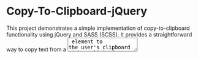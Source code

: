 # Copy-To-Clipboard-jQuery
This project demonstrates a simple implementation of copy-to-clipboard functionality using jQuery and SASS (SCSS). It provides a straightforward way to copy text from a <textarea> element to the user's clipboard with a click of a button.


## Features
Copy Text: Allows users to copy text from a <textarea> by clicking a dedicated button.<br>
Visual Feedback: Displays a brief confirmation message when text is successfully copied.
![image](https://github.com/AlizayAyesha/Copy-To-Clipboard-jQuery/assets/68489612/33c125fb-81c4-4536-b809-8312b361def5)

## Technologies Used
jQuery: Used for DOM manipulation and handling click events.<br>
SASS (SCSS): Enhances CSS with variables, nesting, and more, compiled into standard CSS for styling.

## Usage Notes
Ensure compatibility with modern browsers, especially for the Clipboard API used in main.js.<br>
Customize styles and behavior as needed for your specific application.
## Credits
FontAwesome: Utilized for the copy icon (ensure to include the correct CDN link in index.html).<br>
Google Fonts: Used for typography (Montserrat and Playfair Display).
## License
This project is licensed under the MIT License. See the LICENSE file for details.

